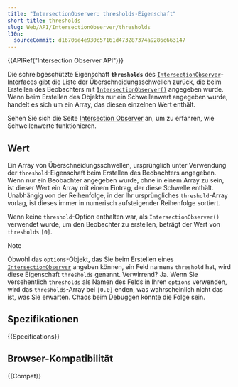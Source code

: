 ```yaml
---
title: "IntersectionObserver: thresholds-Eigenschaft"
short-title: thresholds
slug: Web/API/IntersectionObserver/thresholds
l10n:
  sourceCommit: d16706e4e930c57161d473287374a9286c663147
---
```


{{APIRef("Intersection Observer API")}}

Die schreibgeschützte Eigenschaft **`thresholds`** des [`IntersectionObserver`](/de/docs/Web/API/IntersectionObserver)-Interfaces gibt die Liste der Überschneidungsschwellen zurück, die beim Erstellen des Beobachters mit [`IntersectionObserver()`](/de/docs/Web/API/IntersectionObserver/IntersectionObserver) angegeben wurde. Wenn beim Erstellen des Objekts nur ein Schwellenwert angegeben wurde, handelt es sich um ein Array, das diesen einzelnen Wert enthält.

Sehen Sie sich die Seite [Intersection Observer](/de/docs/Web/API/Intersection_Observer_API#thresholds) an, um zu erfahren, wie Schwellenwerte funktionieren.

## Wert

Ein Array von Überschneidungsschwellen, ursprünglich unter Verwendung der `threshold`-Eigenschaft beim Erstellen des Beobachters angegeben. Wenn nur ein Beobachter angegeben wurde, ohne in einem Array zu sein, ist dieser Wert ein Array mit einem Eintrag, der diese Schwelle enthält. Unabhängig von der Reihenfolge, in der Ihr ursprüngliches `threshold`-Array vorlag, ist dieses immer in numerisch aufsteigender Reihenfolge sortiert.

Wenn keine `threshold`-Option enthalten war, als `IntersectionObserver()` verwendet wurde, um den Beobachter zu erstellen, beträgt der Wert von `thresholds` `[0]`.

> [!NOTE]
> Obwohl das `options`-Objekt, das Sie beim Erstellen eines [`IntersectionObserver`](/de/docs/Web/API/IntersectionObserver) angeben können, ein Feld namens `threshold` hat, wird diese Eigenschaft `thresholds` genannt. Verwirrend? Ja. Wenn Sie versehentlich `thresholds` als Namen des Felds in Ihren `options` verwenden, wird das `thresholds`-Array bei `[0.0]` enden, was wahrscheinlich nicht das ist, was Sie erwarten. Chaos beim Debuggen könnte die Folge sein.

## Spezifikationen

{{Specifications}}

## Browser-Kompatibilität

{{Compat}}
